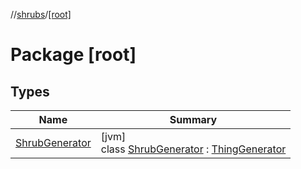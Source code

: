//[shrubs](../../index.md)/[[root]](index.md)

# Package [root]

## Types

| Name | Summary |
|---|---|
| [ShrubGenerator](-shrub-generator/index.md) | [jvm]<br>class [ShrubGenerator](-shrub-generator/index.md) : [ThingGenerator](https://kggilmer.github.io/repo_a/gfm/core/core/[root]/-thing-generator/index.md) |
